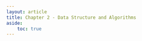 ```yaml
---
layout: article
title: Chapter 2 - Data Structure and Algorithms
aside:
    toc: true
---
```


<!--more-->
